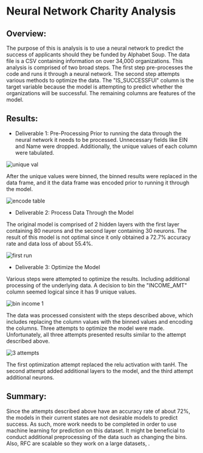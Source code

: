 # Neural Network Charity Analysis

## Overview:
The purpose of this is analysis is to use a neural network to predict the success of applicants should they be funded by Alphabet Soup.  The data file is a CSV containing information on over 34,000 organizations.  This analysis is comprised of two broad steps.  The first step pre-processes the code and runs it through a neural network.  The second step attempts various methods to optimize the data.  The "IS_SUCCESSFUl" column is the target variable because the model is attempting to predict whether the organizations will be successful.  The remaining columns are features of the model.  

## Results:
* Deliverable 1: Pre-Processing
Prior to running the data through the neural network it needs to be processed.  Unnecessary fields like EIN and Name were dropped.  Additionally, the unique values of each column were tabulated.

![unique val](https://github.com/laurlen2112/neural_network_charity_analysis/blob/main/resources/unique%20values.png)

After the unique values were binned, the binned results were replaced in the data frame, and it the data frame was encoded prior to running it through the model. 

![encode table](https://github.com/laurlen2112/neural_network_charity_analysis/blob/main/resources/encode%20table.png)

* Deliverable 2: Process Data Through the Model

The original model is comprised of 2 hidden layers with the first layer containing 80 neurons and the second layer containing 30 neurons.  The result of this model is not optimal since it only obtained a 72.7% accuracy rate and data loss of about 55.4%.

![first run](https://github.com/laurlen2112/neural_network_charity_analysis/blob/main/resources/original%20results.png)

* Deliverable 3: Optimize the Model

Various steps were attempted to optimize the results.  Including additional processing of the underlying data.  A decision to bin the "INCOME_AMT" column seemed logical since it has 9 unique values.  

![bin income 1](https://github.com/laurlen2112/neural_network_charity_analysis/blob/main/resources/bin%20income%20amount%201.png)

The data was processed consistent with the steps described above, which includes replacing the column values with the binned values and encoding the columns.  Three attempts to optimize the model were made.  Unfortunately, all three attempts presented results similar to the attempt described above.

![3 attempts](https://github.com/laurlen2112/neural_network_charity_analysis/blob/main/resources/optimation%20results.png)

The first optimization attempt replaced the relu activation with tanH. The second attempt added additional layers to the model, and the third attempt additional neurons.   

## Summary:

Since the attempts described above have an accuracy rate of about 72%, the models in their current states are not desirable models to predict success.  As such, more work needs to be completed in order to use machine learning for prediction on this dataset.  It might be beneficial to conduct additional preprocessing of the data such as changing the bins.  Also, RFC are scalable so they work on a large datasets, . 

